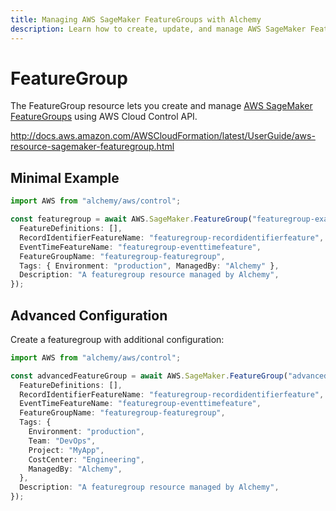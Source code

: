 ```yaml
---
title: Managing AWS SageMaker FeatureGroups with Alchemy
description: Learn how to create, update, and manage AWS SageMaker FeatureGroups using Alchemy Cloud Control.
---
```


# FeatureGroup

The FeatureGroup resource lets you create and manage [AWS SageMaker FeatureGroups](https://docs.aws.amazon.com/sagemaker/latest/userguide/) using AWS Cloud Control API.

http://docs.aws.amazon.com/AWSCloudFormation/latest/UserGuide/aws-resource-sagemaker-featuregroup.html

## Minimal Example

```ts
import AWS from "alchemy/aws/control";

const featuregroup = await AWS.SageMaker.FeatureGroup("featuregroup-example", {
  FeatureDefinitions: [],
  RecordIdentifierFeatureName: "featuregroup-recordidentifierfeature",
  EventTimeFeatureName: "featuregroup-eventtimefeature",
  FeatureGroupName: "featuregroup-featuregroup",
  Tags: { Environment: "production", ManagedBy: "Alchemy" },
  Description: "A featuregroup resource managed by Alchemy",
});
```

## Advanced Configuration

Create a featuregroup with additional configuration:

```ts
import AWS from "alchemy/aws/control";

const advancedFeatureGroup = await AWS.SageMaker.FeatureGroup("advanced-featuregroup", {
  FeatureDefinitions: [],
  RecordIdentifierFeatureName: "featuregroup-recordidentifierfeature",
  EventTimeFeatureName: "featuregroup-eventtimefeature",
  FeatureGroupName: "featuregroup-featuregroup",
  Tags: {
    Environment: "production",
    Team: "DevOps",
    Project: "MyApp",
    CostCenter: "Engineering",
    ManagedBy: "Alchemy",
  },
  Description: "A featuregroup resource managed by Alchemy",
});
```


